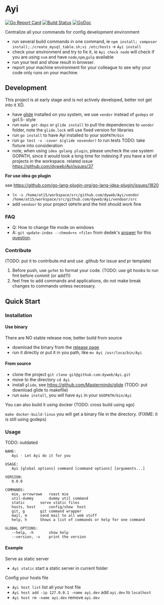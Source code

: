 # Ayi

[![Go Report Card](https://goreportcard.com/badge/github.com/dyweb/Ayi)](https://goreportcard.com/report/github.com/dyweb/Ayi)
[![Build Status](https://travis-ci.org/dyweb/Ayi.svg)](https://travis-ci.org/dyweb/Ayi)
[![GoDoc](https://godoc.org/github.com/dyweb/Ayi?status.svg)](https://godoc.org/github.com/dyweb/Ayi)

Centralize all your commands for config development environment

- run several build commands in one command, ie `npm install; composer install;./create_mysql_table.sh;vi /etc/hosts` -> `Ayi install`
- check your environment and try to fix it, ie `Ayi check node` will check if you are using `nvm` and have `node`,`npm`,`gulp` available
- run your test and show result in browser.
- report your machine environment for your colleague to see why your code only runs on your machine. 

## Development

This project is at early stage and is not actively developed, better not get into it XD.

- have [glide](https://github.com/Masterminds/glide) installed on you system, we use `vendor` instead of `godeps` or go1.5- style
- run `make get-deps` or `glide install` to pull the dependencies to `vendor` folder, note the `glide.lock` will use fixed version for libraries
- run `go install` to have Ayi installed to your `$GOPATH/bin`
- run `go test -v -cover $(glide novendor)` to run tests TODO: take fixture into consideration
- note, when using `idea golang plugin`, please uncheck the use system GOPATH, since it would took a long time for indexing if you have
a lot of projects in the workspace. related issue https://github.com/dyweb/Ayi/issues/37

**For use idea go plugin**

see https://github.com/go-lang-plugin-org/go-lang-idea-plugin/issues/1820

- `ln -s /home/at15/workspace/src/github.com/dyweb/Ayi/vendor /home/at15/workspace/src/github.com/dyweb/Ayi/vendoor/src`
- add `vendoor` to your project `GOPATH` and the hint should work fine

### FAQ

- Q: How to change file mode on windows
- A: `git update-index --chmod=+x <file>` from dedek's [answer](http://stackoverflow.com/a/13593391/4116260) for this [question](http://stackoverflow.com/questions/6476513/git-file-permissions-on-windows).

### Contribute

(TODO: put it to contribute.md and use .github for issue and pr template)

1. Before push, use `gofmt` to format your code. (TODO: use git hooks to run fmt before commit (or add?))
2. feel free to add commands and applications, do not make break changes to commands unless necessary.

## Quick Start

### Installation

#### Use binary

There are NO stable release now, better build from source

- download the binary from the [release page](https://github.com/dyweb/Ayi/releases)
- run it directly or put it in you path, like `mv Ayi /usr/loca/bin/Ayi`

#### From source

- clone the project `git clone git@github.com:dyweb/Ayi.git`
- move to the directory `cd Ayi`
- install `glide`, see https://github.com/Masterminds/glide (TODO: put download glide to makefile)
- run `make install`, you will have `Ayi` in your `$GOPATH/bin/Ayi`

You can also build it using docker (TODO: cross build using xgo)

`make docker-build-linux` you will get a binary file in the directory. (FIXME: it is still using godeps)

### Usage

TODO: outdated

```
NAME:
   Ayi - Let Ayi do it for you

USAGE:
   Ayi [global options] command [command options] [arguments...]

VERSION:
   0.0.0

COMMANDS:
   mie, arrowrowe	roast mie
   util-dummy		dummy util command
   static		serve static files
   hosts, host		config/show  host
   git, g		git command wrapper
   mail, m		send mail to all web stuff
   help, h		Shows a list of commands or help for one command

GLOBAL OPTIONS:
   --help, -h		show help
   --version, -v	print the version
```

#### Example

Serve as static server

- `Ayi static` start a static server in current folder

Config your hosts file

- `Ayi host list` list all your host file
- `Ayi host add -ip 127.0.0.1 -name ayi.dev` add `ayi.dev` to `localhost`
- `Ayi host rm -name ayi.dev` remove `ayi.dev`